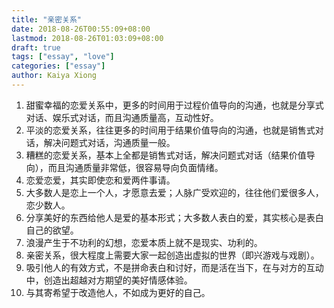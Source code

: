 ```yaml
---
title: "亲密关系"
date: 2018-08-26T00:55:09+08:00
lastmod: 2018-08-26T01:03:09+08:00
draft: true
tags: ["essay", "love"]
categories: ["essay"]
author: Kaiya Xiong
---
```



>
1. 甜蜜幸福的恋爱关系中，更多的时间用于过程价值导向的沟通，也就是分享式对话、娱乐式对话，而且沟通质量高，互动性好。
2. 平淡的恋爱关系，往往更多的时间用于结果价值导向的沟通，也就是销售式对话，解决问题式对话，沟通质量一般。
3. 糟糕的恋爱关系，基本上全都是销售式对话，解决问题式对话（结果价值导向），而且沟通质量非常低，很容易导向负面情绪。
4. 恋爱恋爱，其实即使恋和爱两件事请。
5. 大多数人是恋上一个人，才愿意去爱；人脉广受欢迎的，往往他们爱很多人，恋少数人。
6. 分享美好的东西给他人是爱的基本形式；大多数人表白的爱，其实核心是表白自己的欲望。
7. 浪漫产生于不功利的幻想，恋爱本质上就不是现实、功利的。
8. 亲密关系，很大程度上需要大家一起创造出虚拟的世界（即兴游戏与戏剧）。
9. 吸引他人的有效方式，不是拼命表白和讨好，而是活在当下，在与对方的互动中，创造出超越对方期望的美好情感体验。
10. 与其寄希望于改造他人，不如成为更好的自己。